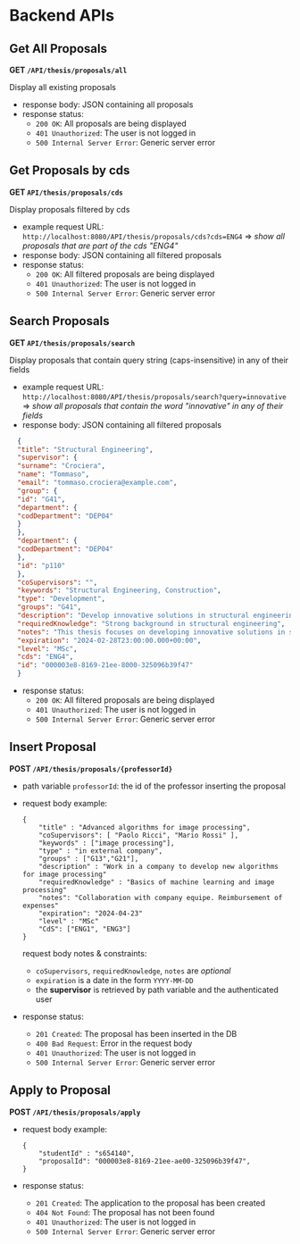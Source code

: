 # Backend APIs

## Get All Proposals

**GET `/API/thesis/proposals/all`**
  
  Display all existing proposals

- response body: JSON containing all proposals
- response status:
  - `200 OK`: All proposals are being displayed
  - `401 Unauthorized`: The user is not logged in
  - `500 Internal Server Error`: Generic server error

## Get Proposals by cds
**GET `API/thesis/proposals/cds`**

  Display proposals filtered by cds
- example request URL:
```http://localhost:8080/API/thesis/proposals/cds?cds=ENG4``` => *show all proposals that are part of the cds "ENG4"*
- response body: JSON containing all filtered proposals
- response status:
  - `200 OK`: All filtered proposals are being displayed
  - `401 Unauthorized`: The user is not logged in
  - `500 Internal Server Error`: Generic server error

## Search Proposals
**GET `API/thesis/proposals/search`**

Display proposals that contain query string (caps-insensitive) in any of their fields

- example request URL:
  ```http://localhost:8080/API/thesis/proposals/search?query=innovative``` 
=> *show all proposals that contain the word "innovative" in any of their fields*
- response body: JSON containing all filtered proposals 
```json
  {
  "title": "Structural Engineering",
  "supervisor": {
  "surname": "Crociera",
  "name": "Tommaso",
  "email": "tommaso.crociera@example.com",
  "group": {
  "id": "G41",
  "department": {
  "codDepartment": "DEP04"
  }
  },
  "department": {
  "codDepartment": "DEP04"
  },
  "id": "p110"
  },
  "coSupervisors": "",
  "keywords": "Structural Engineering, Construction",
  "type": "Development",
  "groups": "G41",
  "description": "Develop innovative solutions in structural engineering.",
  "requiredKnowledge": "Strong background in structural engineering",
  "notes": "This thesis focuses on developing innovative solutions in structural engineering. The student should have a strong background in structural engineering.",
  "expiration": "2024-02-28T23:00:00.000+00:00",
  "level": "MSc",
  "cds": "ENG4",
  "id": "000003e8-8169-21ee-8000-325096b39f47"
  }
  ```
- response status:
  - `200 OK`: All filtered proposals are being displayed
  - `401 Unauthorized`: The user is not logged in
  - `500 Internal Server Error`: Generic server error

## Insert Proposal
**POST `/API/thesis/proposals/{professorId}`**
- path variable `professorId`: the id of the professor inserting the proposal
- request body example:
    ```
    {
        "title" : "Advanced algorithms for image processing",
        "coSupervisors": [ "Paolo Ricci", "Mario Rossi" ],
        "keywords" : ["image processing"],
        "type" : "in external company",
        "groups" : ["G13","G21"],
        "description" : "Work in a company to develop new algorithms for image processing"
        "requiredKnowledge" : "Basics of machine learning and image processing"
        "notes": "Collaboration with company equipe. Reimbursement of expenses"
        "expiration": "2024-04-23"
        "level" : "MSc"
        "CdS": ["ENG1", "ENG3"]
    }
    ```
    request body notes & constraints:
    - `coSupervisors`, `requiredKnowledge`, `notes` are *optional*
    - `expiration` is a date in the form `YYYY-MM-DD`
    - the **supervisor** is retrieved by path variable and the authenticated user

- response status:
  - `201 Created`: The proposal has been inserted in the DB
  - `400 Bad Request`: Error in the request body
  - `401 Unauthorized`: The user is not logged in
  - `500 Internal Server Error`: Generic server error

## Apply to Proposal
**POST `/API/thesis/proposals/apply`**
- request body example:
    ```
    {
        "studentId" : "s654140",
        "proposalId": "000003e8-8169-21ee-ae00-325096b39f47",
    }
    ```

- response status:
  - `201 Created`: The application to the proposal has been created
  - `404 Not Found`: The proposal has not been found
  - `401 Unauthorized`: The user is not logged in
  - `500 Internal Server Error`: Generic server error
